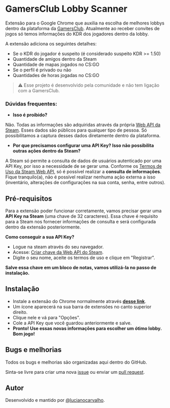 # GamersClub Lobby Scanner

Extensão para o Google Chrome que auxilia na escolha de melhores lobbys dentro da plataforma da [GamersClub](https://gamersclub.com.br/). Atualmente ao receber convites de jogos só temos informações do KDR dos jogadores dentro da lobby.

A extensão adiciona os seguintes detalhes:
- Se o KDR do jogador é suspeito (é considerado suspeito KDR >= 1.50)
- Quantidade de amigos dentro da Steam
- Quantidade de mapas jogados no  CS:GO
- Se o perfil é privado ou não
- Quantidades de horas jogadas no CS:GO

> :warning: Esse projeto é desenvolvido pela comunidade e não tem ligação com a GamersClub.

###  Dúvidas frequentes:

- **Isso é proibido?**

Não. Todas as informações são adquiridas através da própria [Web API da Steam](https://steamcommunity.com/dev?l=portuguese). Esses dados são públicos para qualquer tipo de pessoa. Só possibilitamos a captura desses dados diretamente dentro da plataforma.

- **Por que precisamos configurar uma API Key? Isso não possibilita outras ações dentro da Steam?**

A Steam só permite a consulta de dados de usuários autenticado por uma API Key, por isso a necessidade de se gerar uma. Conforme os [Termos de Uso da Steam Web API](https://steamcommunity.com/dev/apiterms), só é possível realizar a **consulta de informações**. Fique tranquilo(a), não é possível realizar nenhuma ação externa a isso (inventário, alterações de configurações na sua conta, senha, entre outros).

## Pré-requisitos

Para a extensão poder funcionar corretamente, vamos precisar gerar uma **API Key na Steam** (uma chave de 32 caracteres). Essa chave é requisito para a Steam nos fornecer informações de consulta e será configurada dentro da extensão posteriormente.

**Como conseguir a sua API Key?** 
- Logue na steam através do seu navegador.
- Acesse: [Criar chave da Web API do Steam](https://steamcommunity.com/dev/apikey).
- Digite o seu nome, aceite os termos de uso e clique em "Registrar".

**Salve essa chave em um bloco de notas, vamos utilizá-la no passo de instalação.**

## Instalação
- Instale a extensão do Chrome normalmente através **[desse link]()**.
- Um ícone aparecerá na sua barra de extensões no canto superior direito.
- Clique nele e vá para "Opções".
- Cole a API Key que você guardou anteriormente e salve.
- **Pronto! Use essas novas informações para escolher um ótimo lobby. Bom jogo!**

## Bugs e melhorias
Todos os bugs e melhorias são organizadas aqui dentro do GitHub.

Sinta-se livre para criar uma nova [issue](https://github.com/lucianocarvalho/gamersclub-lobby-scanner/issues) ou enviar um [pull request](https://github.com/lucianocarvalho/gamersclub-lobby-scanner/pulls).

## Autor

Desenvolvido e mantido por [@lucianocarvalho](https://github.com/lucianocarvalho).